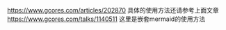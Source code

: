 https://www.gcores.com/articles/202870
具体的使用方法还请参考上面文章
https://www.gcores.com/talks/1140511
这里是嵌套mermaid的使用方法
